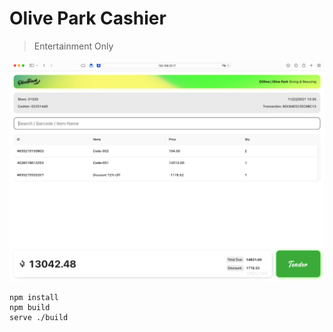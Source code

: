 # Olive Park Cashier

> Entertainment Only

![](https://raw.githubusercontent.com/HongDing97/imgs/main/iShot2021-11-22%2013.35.48.png)

```
npm install
npm build
serve ./build
```